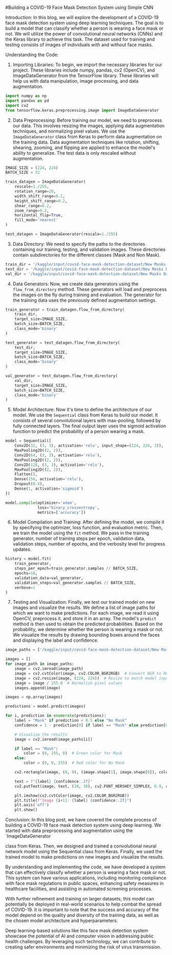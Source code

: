 #Building a COVID-19 Face Mask Detection System using Simple CNN

Introduction:
In this blog, we will explore the development of a COVID-19 face mask detection system using deep learning techniques. The goal is to build a model that can classify whether a person is wearing a face mask or not. We will utilize the power of convolutional neural networks (CNNs) and the Keras library to achieve this task. The dataset used for training and testing consists of images of individuals with and without face masks.

Understanding the Code:

1. Importing Libraries:
To begin, we import the necessary libraries for our project. These libraries include numpy, pandas, cv2 (OpenCV), and ImageDataGenerator from the TensorFlow library. These libraries will help us with data manipulation, image processing, and data augmentation.

```python
import numpy as np
import pandas as pd
import cv2
from tensorflow.keras.preprocessing.image import ImageDataGenerator
```

2. Data Preprocessing:
Before training our model, we need to preprocess our data. This involves resizing the images, applying data augmentation techniques, and normalizing pixel values. We use the `ImageDataGenerator` class from Keras to perform data augmentation on the training data. Data augmentation techniques like rotation, shifting, shearing, zooming, and flipping are applied to enhance the model's ability to generalize. The test data is only rescaled without augmentation.

```python
IMAGE_SIZE = (224, 224)
BATCH_SIZE = 32

train_datagen = ImageDataGenerator(
    rescale=1./255,
    rotation_range=20,
    width_shift_range=0.2,
    height_shift_range=0.2,
    shear_range=0.2,
    zoom_range=0.2,
    horizontal_flip=True,
    fill_mode='nearest'
)

test_datagen = ImageDataGenerator(rescale=1./255)
```

3. Data Directory:
We need to specify the paths to the directories containing our training, testing, and validation images. These directories contain subdirectories for the different classes (Mask and Non Mask).

```python
train_dir = '/kaggle/input/covid-face-mask-detection-dataset/New Masks Dataset/Train'
test_dir = '/kaggle/input/covid-face-mask-detection-dataset/New Masks Dataset/Test'
val_dir = '/kaggle/input/covid-face-mask-detection-dataset/New Masks Dataset/Validation'
```

4. Data Generators:
Now, we create data generators using the `flow_from_directory` method. These generators will load and preprocess the images on the fly during training and evaluation. The generator for the training data uses the previously defined augmentation settings.

```python
train_generator = train_datagen.flow_from_directory(
    train_dir,
    target_size=IMAGE_SIZE,
    batch_size=BATCH_SIZE,
    class_mode='binary'
)

test_generator = test_datagen.flow_from_directory(
    test_dir,
    target_size=IMAGE_SIZE,
    batch_size=BATCH_SIZE,
    class_mode='binary'
)

val_generator = test_datagen.flow_from_directory(
    val_dir,
    target_size=IMAGE_SIZE,
    batch_size=BATCH_SIZE,
    class_mode='binary'
)
```

5. Model Architecture:
Now it's time to define the architecture of our model. We use the `Sequential` class from Keras to build our model. It consists of several convolutional layers with max-pooling, followed by fully connected layers. The final output layer uses the sigmoid activation function to predict the probability of a person wearing a mask.

```python
model = Sequential([
    Conv2D(32, (3, 3), activation='relu', input_shape=(224, 224, 3)),
    MaxPooling2D((2, 2)),
    Conv2D(64, (3, 3), activation='relu'),
    MaxPooling2D((2, 2)),
    Conv2D(128, (3, 3), activation='relu'),
    MaxPooling2D((2, 2)),
    Flatten(),
    Dense(256, activation='relu'),
    Dropout(0.5),
    Dense(1, activation='sigmoid')
])

model.compile(optimizer='adam',
              loss='binary_crossentropy',
              metrics=['accuracy'])
```

6. Model Compilation and Training:
After defining the model, we compile it by specifying the optimizer, loss function, and evaluation metric. Then, we train the model using the `fit` method. We pass in the training generator, number of training steps per epoch, validation data, validation steps, number of epochs, and the verbosity level for progress updates.

```python
history = model.fit(
    train_generator,
    steps_per_epoch=train_generator.samples // BATCH_SIZE,
    epochs=10,
    validation_data=val_generator,
    validation_steps=val_generator.samples // BATCH_SIZE,
    verbose=1
)
```

7. Testing and Visualization:
Finally, we test our trained model on new images and visualize the results. We define a list of image paths for which we want to make predictions. For each image, we read it using OpenCV, preprocess it, and store it in an array. The model's `predict` method is then used to obtain the predicted probabilities. Based on the probability, we determine whether the person is wearing a mask or not. We visualize the results by drawing bounding boxes around the faces and displaying the label and confidence.

```python
image_paths = ['/kaggle/input/covid-face-mask-detection-dataset/New Masks Dataset/Validation/Mask/1701.jpg', '/kaggle/input/covid-face-mask-detection-dataset/New Masks Dataset/Validation/Non Mask/real_00007.jpg']

images = []
for image_path in image_paths:
    image = cv2.imread(image_path)
    image = cv2.cvtColor(image, cv2.COLOR_BGR2RGB)  # Convert BGR to RGB
    image = cv2.resize(image, (224, 224))  # Resize to match model input shape
    image = image / 255.0  # Normalize pixel values
    images.append(image)

images = np.array(images)

predictions = model.predict(images)

for i, prediction in enumerate(predictions):
    label = "Mask" if prediction < 0.5 else "No Mask"
    confidence = 1 - prediction[0] if label == "Mask" else prediction[0]

    # Visualize the results
    image = cv2.imread(image_paths[i])

    if label == "Mask":
        color = (0, 255, 0)  # Green color for Mask
    else:
        color = (0, 0, 255)  # Red color for No Mask

    cv2.rectangle(image, (0, 0), (image.shape[1], image.shape[0]), color, 2)

    text = f"{label} {confidence:.2f}"
    cv2.putText(image, text, (10, 30), cv2.FONT_HERSHEY_SIMPLEX, 0.9, color, 2)

    plt.imshow(cv2.cvtColor(image, cv2.COLOR_BGR2RGB))
    plt.title(f"Image {i+1}: {label} {confidence:.2f}")
    plt.axis('off')
    plt.show()
```

Conclusion:
In this blog post, we have covered the complete process of building a COVID-19 face mask detection system using deep learning. We started with data preprocessing and augmentation using the `ImageDataGenerator

class from Keras. Then, we designed and trained a convolutional neural network model using the Sequential class from Keras. Finally, we used the trained model to make predictions on new images and visualize the results.

By understanding and implementing the code, we have developed a system that can effectively classify whether a person is wearing a face mask or not. This system can have various applications, including monitoring compliance with face mask regulations in public spaces, enhancing safety measures in healthcare facilities, and assisting in automated screening processes.

With further refinement and training on larger datasets, this model can potentially be deployed in real-world scenarios to help combat the spread of COVID-19. It is important to note that the success and accuracy of the model depend on the quality and diversity of the training data, as well as the chosen model architecture and hyperparameters.

Deep learning-based solutions like this face mask detection system showcase the potential of AI and computer vision in addressing public health challenges. By leveraging such technology, we can contribute to creating safer environments and minimizing the risk of virus transmission.
